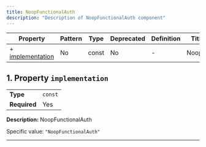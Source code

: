 ```yaml
---
title: NoopFunctionalAuth
description: "Description of NoopFunctionalAuth component"
---
```


| Property                             | Pattern | Type  | Deprecated | Definition | Title/Description  |
| ------------------------------------ | ------- | ----- | ---------- | ---------- | ------------------ |
| + [implementation](#implementation ) | No      | const | No         | -          | NoopFunctionalAuth |

## <a name="implementation"></a>1. Property `implementation`

|              |         |
| ------------ | ------- |
| **Type**     | `const` |
| **Required** | Yes     |

**Description:** NoopFunctionalAuth

Specific value: `"NoopFunctionalAuth"`

----------------------------------------------------------------------------------------------------------------------------
